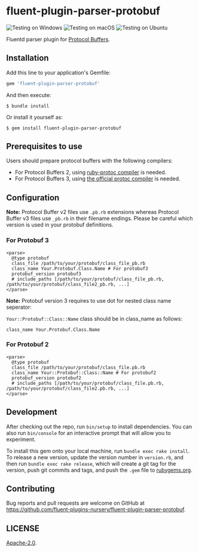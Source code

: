 # fluent-plugin-parser-protobuf

![Testing on Windows](https://github.com/fluent-plugins-nursery/fluent-plugin-parser-protobuf/workflows/Testing%20on%20Windows/badge.svg?branch=master)
![Testing on macOS](https://github.com/fluent-plugins-nursery/fluent-plugin-parser-protobuf/workflows/Testing%20on%20macOS/badge.svg?branch=master)
![Testing on Ubuntu](https://github.com/fluent-plugins-nursery/fluent-plugin-parser-protobuf/workflows/Testing%20on%20Ubuntu/badge.svg?branch=master)

Fluentd parser plugin for [Protocol Buffers](https://developers.google.com/protocol-buffers/docs/overview).

## Installation

Add this line to your application's Gemfile:

```ruby
gem 'fluent-plugin-parser-protobuf'
```

And then execute:

    $ bundle install

Or install it yourself as:

    $ gem install fluent-plugin-parser-protobuf

## Prerequisites to use

Users should prepare protocol buffers with the following compilers:

* For Protocol Buffers 2, using [ruby-protoc compiler](https://github.com/codekitchen/ruby-protocol-buffers) is needed.
* For Protocol Buffers 3, using [the official protoc compiler](https://developers.google.com/protocol-buffers/docs/reference/ruby-generated) is needed.

## Configuration

**Note:** Protocol Buffer v2 files use `.pb.rb` extensions whereas Protocol Buffer v3 files use `_pb.rb` in their filename endings. Please be careful which version is used in your protobuf definitions.

### For Protobuf 3

```aconf
<parse>
  @type protobuf
  class_file /path/to/your/protobuf/class_file_pb.rb
  class_name Your.Protobuf.Class.Name # For protobuf3
  protobuf_version protobuf3
  # include_paths [/path/to/your/protobuf/class_file_pb.rb, /path/to/your/protobuf/class_file2_pb.rb, ...]
</parse>
```

**Note:** Protobuf version 3 requires to use dot for nested class name seperator:

`Your::Protobuf::Class::Name` class should be in class_name as follows:
```
class_name Your.Protobuf.Class.Name
```

### For Protobuf 2

```aconf
<parse>
  @type protobuf
  class_file /path/to/your/protobuf/class_file.pb.rb
  class_name Your::Protobuf::Class::Name # For protobuf2
  protobuf_version protobuf2
  # include_paths [/path/to/your/protobuf/class_file.pb.rb, /path/to/your/protobuf/class_file2.pb.rb, ...]
</parse>
```

## Development

After checking out the repo, run `bin/setup` to install dependencies. You can also run `bin/console` for an interactive prompt that will allow you to experiment.

To install this gem onto your local machine, run `bundle exec rake install`. To release a new version, update the version number in `version.rb`, and then run `bundle exec rake release`, which will create a git tag for the version, push git commits and tags, and push the `.gem` file to [rubygems.org](https://rubygems.org).

## Contributing

Bug reports and pull requests are welcome on GitHub at https://github.com/fluent-plugins-nursery/fluent-plugin-parser-protobuf.

## LICENSE

[Apache-2.0](LICENSE).
